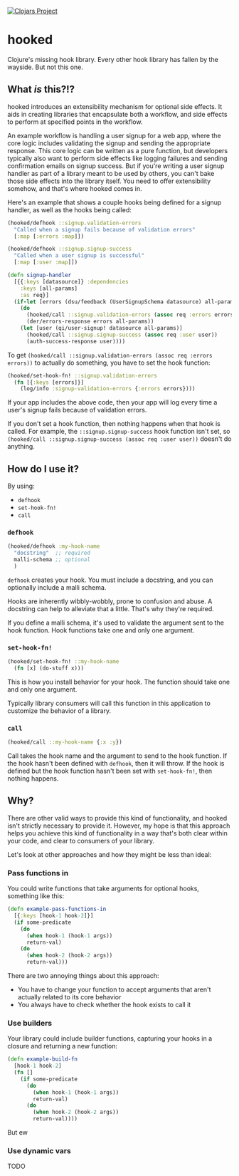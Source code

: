 [![Clojars Project](https://img.shields.io/clojars/v/party.donut/hooked.svg)](https://clojars.org/party.donut/hooked)

# hooked

Clojure's missing hook library. Every other hook library has fallen by the
wayside. But not this one.

## What _is_ this?!?

hooked introduces an extensibility mechanism for optional side effects. It aids
in creating libraries that encapsulate both a workflow, and side effects to
perform at specified points in the workflow.

An example workflow is handling a user signup for a web app, where the core
logic includes validating the signup and sending the appropriate response. This
core logic can be written as a pure function, but developers typically also want
to perform side effects like logging failures and sending confirmation emails on
signup success. But if you're writing a user signup handler as part of a library
meant to be used by others, you can't bake those side effects into the library
itself. You need to offer extensibility somehow, and that's where hooked comes
in.

Here's an example that shows a couple hooks being defined for a signup handler,
as well as the hooks being called:

``` clojure
(hooked/defhook ::signup.validation-errors
  "Called when a signup fails because of validation errors"
  [:map [:errors :map]])

(hooked/defhook ::signup.signup-success
  "Called when a user signup is successful"
  [:map [:user :map]])

(defn signup-handler
  [{{:keys [datasource]} :dependencies
    :keys [all-params]
    :as req}]
  (if-let [errors (dsu/feedback (UserSignupSchema datasource) all-params)]
    (do
      (hooked/call ::signup.validation-errors (assoc req :errors errors))
      (der/errors-response errors all-params))
    (let [user (qi/user-signup! datasource all-params)]
      (hooked/call ::signup.signup-success (assoc req :user user))
      (auth-success-response user))))
```

To get `(hooked/call ::signup.validation-errors (assoc req :errors errors))` to
actually do something, you have to set the hook function:

``` clojure
(hooked/set-hook-fn! ::signup.validation-errors
  (fn [{:keys [errors]}]
    (log/info :signup-validation-errors {:errors errors})))
```

If your app includes the above code, then your app will log every time a user's
signup fails because of validation errors.

If you don't set a hook function, then nothing happens when that hook is called.
For example, the `::signup.signup-success` hook function isn't set, so
`(hooked/call ::signup.signup-success (assoc req :user user))` doesn't do
anything.

## How do I use it?

By using:

- `defhook`
- `set-hook-fn!`
- `call`

### `defhook`

``` clojure
(hooked/defhook :my-hook-name
  "docstring"  ;; required
  malli-schema ;; optional
  )
```

`defhook` creates your hook. You must include a docstring, and you can
optionally include a malli schema.

Hooks are inherently wibbly-wobbly, prone to confusion and abuse. A docstring
can help to alleviate that a little. That's why they're required.

If you define a malli schema, it's used to validate the argument sent to the
hook function. Hook functions take one and only one argument.

### `set-hook-fn!`

``` clojure
(hooked/set-hook-fn! ::my-hook-name
  (fn [x] (do-stuff x)))
```

This is how you install behavior for your hook. The function should take one and
only one argument.

Typically library consumers will call this function in this application to
customize the behavior of a library.

### `call`

``` clojure
(hooked/call ::my-hook-name {:x :y})
```

Call takes the hook name and the argument to send to the hook function. If the
hook hasn't been defined with `defhook`, then it will throw. If the hook is
defined but the hook function hasn't been set with `set-hook-fn!`, then nothing
happens.

## Why?

There are other valid ways to provide this kind of functionality, and hooked
isn't strictly necessary to provide it. However, my hope is that this approach
helps you achieve this kind of functionality in a way that's both clear within
your code, and clear to consumers of your library.

Let's look at other approaches and how they might be less than ideal:

### Pass functions in

You could write functions that take arguments for optional hooks, something like
this:

``` clojure
(defn example-pass-functions-in
  [{:keys [hook-1 hook-2]}]
  (if some-predicate
    (do
      (when hook-1 (hook-1 args))
      return-val)
    (do
      (when hook-2 (hook-2 args))
      return-val)))
```

There are two annoying things about this approach:

- You have to change your function to accept arguments that aren't actually
  related to its core behavior
- You always have to check whether the hook exists to call it

### Use builders

Your library could include builder functions, capturing your hooks in a closure
and returning a new function:

``` clojure
(defn example-build-fn
  [hook-1 hook-2]
  (fn []
    (if some-predicate
      (do
        (when hook-1 (hook-1 args))
        return-val)
      (do
        (when hook-2 (hook-2 args))
        return-val))))
```

But ew

### Use dynamic vars

TODO
